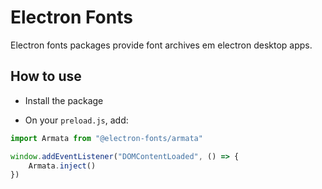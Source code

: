# Electron Fonts

Electron fonts packages provide font archives em electron desktop apps.

## How to use

* Install the package

* On your `preload.js`, add:

```ts
import Armata from "@electron-fonts/armata"

window.addEventListener("DOMContentLoaded", () => {
    Armata.inject()
})
```